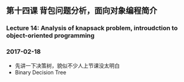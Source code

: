 ## 第十四课 背包问题分析，面向对象编程简介
### Lecture 14: Analysis of knapsack problem, introudction to object-oriented programming
### 2017-02-18
* 先讲一下决策树，貌似不少人上节课没太明白
* Binary Decision Tree

